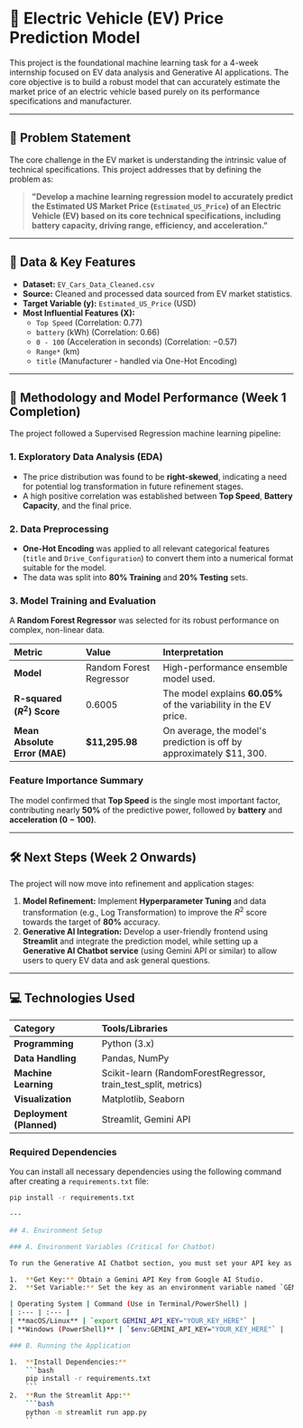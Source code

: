 # 🚗 Electric Vehicle (EV) Price Prediction Model

This project is the foundational machine learning task for a 4-week internship focused on EV data analysis and Generative AI applications. The core objective is to build a robust model that can accurately estimate the market price of an electric vehicle based purely on its performance specifications and manufacturer.

---

## 🎯 Problem Statement

The core challenge in the EV market is understanding the intrinsic value of technical specifications. This project addresses that by defining the problem as:

> **"Develop a machine learning regression model to accurately predict the Estimated US Market Price (`Estimated_US_Price`) of an Electric Vehicle (EV) based on its core technical specifications, including battery capacity, driving range, efficiency, and acceleration."**

---

## 💾 Data & Key Features

* **Dataset:** `EV_Cars_Data_Cleaned.csv`
* **Source:** Cleaned and processed data sourced from EV market statistics.
* **Target Variable ($\mathbf{y}$):** `Estimated_US_Price` (USD)
* **Most Influential Features ($\mathbf{X}$):**
    * `Top Speed` (Correlation: $0.77$)
    * `battery` (kWh) (Correlation: $0.66$)
    * `0 - 100` (Acceleration in seconds) (Correlation: $-0.57$)
    * `Range*` (km)
    * `title` (Manufacturer - handled via One-Hot Encoding)

---

## 🧠 Methodology and Model Performance (Week 1 Completion)

The project followed a Supervised Regression machine learning pipeline:

### 1. Exploratory Data Analysis (EDA)
* The price distribution was found to be **right-skewed**, indicating a need for potential log transformation in future refinement stages.
* A high positive correlation was established between **Top Speed**, **Battery Capacity**, and the final price.

### 2. Data Preprocessing
* **One-Hot Encoding** was applied to all relevant categorical features (`title` and `Drive_Configuration`) to convert them into a numerical format suitable for the model.
* The data was split into **80% Training** and **20% Testing** sets.

### 3. Model Training and Evaluation
A **Random Forest Regressor** was selected for its robust performance on complex, non-linear data.

| Metric | Value | Interpretation |
| :--- | :--- | :--- |
| **Model** | Random Forest Regressor | High-performance ensemble model used. |
| **R-squared ($R^2$) Score** | $0.6005$ | The model explains **$60.05\%$** of the variability in the EV price. |
| **Mean Absolute Error (MAE)** | **\$11,295.98** | On average, the model's prediction is off by approximately $\$11,300$. |

### Feature Importance Summary
The model confirmed that **Top Speed** is the single most important factor, contributing nearly **$50\%$** of the predictive power, followed by **battery** and **acceleration ($\mathbf{0 - 100}$)**.

---

## 🛠️ Next Steps (Week 2 Onwards)

The project will now move into refinement and application stages:

1.  **Model Refinement:** Implement **Hyperparameter Tuning** and data transformation (e.g., Log Transformation) to improve the $R^2$ score towards the target of $\mathbf{80\%}$ accuracy.
2.  **Generative AI Integration:** Develop a user-friendly frontend using **Streamlit** and integrate the prediction model, while setting up a **Generative AI Chatbot service** (using Gemini API or similar) to allow users to query EV data and ask general questions.

---

## 💻 Technologies Used

| Category | Tools/Libraries |
| :--- | :--- |
| **Programming** | Python (3.x) |
| **Data Handling** | Pandas, NumPy |
| **Machine Learning** | Scikit-learn (RandomForestRegressor, train\_test\_split, metrics) |
| **Visualization** | Matplotlib, Seaborn |
| **Deployment (Planned)** | Streamlit, Gemini API |

### Required Dependencies

You can install all necessary dependencies using the following command after creating a `requirements.txt` file:

```bash
pip install -r requirements.txt

---

## 4. Environment Setup

### A. Environment Variables (Critical for Chatbot)

To run the Generative AI Chatbot section, you must set your API key as an environment variable.

1.  **Get Key:** Obtain a Gemini API Key from Google AI Studio.
2.  **Set Variable:** Set the key as an environment variable named `GEMINI_API_KEY`.

| Operating System | Command (Use in Terminal/PowerShell) |
| :--- | :--- |
| **macOS/Linux** | `export GEMINI_API_KEY="YOUR_KEY_HERE"` |
| **Windows (PowerShell)** | `$env:GEMINI_API_KEY="YOUR_KEY_HERE"` |

### B. Running the Application

1.  **Install Dependencies:**
    ```bash
    pip install -r requirements.txt
    ```
2.  **Run the Streamlit App:**
    ```bash
    python -m streamlit run app.py
    ``
